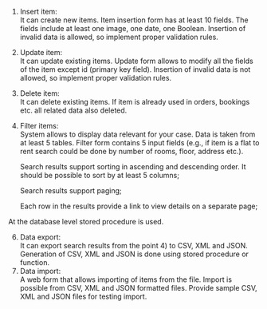 1) Insert item:  
  It can create new items. Item insertion form has at least 10 fields. The fields include at least one image, one date, one Boolean. Insertion of invalid data is allowed, so implement proper validation rules.
2) Update item:  
  It can update existing items. Update form allows to modify all the fields of the item except id (primary key field). Insertion of invalid data is not allowed, so implement proper validation rules.
3) Delete item:  
  It can delete existing items. If item is already used in orders, bookings etc. all related data also deleted.
4) Filter items:  
  System allows to display data relevant for your case. Data is taken from at least 5 tables. Filter form  contains 5 input fields (e.g., if item is a flat to rent search could be done by number of rooms, floor, address etc.).

    Search results support sorting in ascending and descending order. It should be possible to sort by at least 5 columns;
   
    Search results support paging;
   
    Each row in the results provide a link to view details on a separate page;
   
At the database level stored procedure is used.

6) Data export:  
It can export search results from the point 4) to CSV, XML and JSON. Generation of CSV, XML and JSON is done using stored procedure or function.
7) Data import:  
A web form that allows importing of items from the file. Import is possible from CSV, XML and JSON formatted files. Provide sample CSV, XML and JSON files for testing import.
